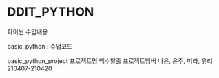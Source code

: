 # DDIT_PYTHON

파이썬 수업내용

basic_python : 수업코드

basic_python_project
프로젝트명 백수탈출
프로젝트멤버 나은, 윤주, 미라, 유리
210407-210420
